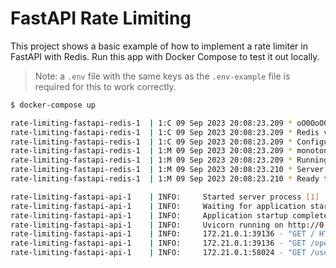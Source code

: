 # FastAPI Rate Limiting

This project shows a basic example of how to implement a rate limiter in FastAPI with Redis. Run this app with Docker Compose to test it out locally.

> Note: a `.env` file with the same keys as the `.env-example` file is required for this to work correctly.

```bash
$ docker-compose up

rate-limiting-fastapi-redis-1  | 1:C 09 Sep 2023 20:08:23.209 * oO0OoO0OoO0Oo Redis is starting oO0OoO0OoO0Oo
rate-limiting-fastapi-redis-1  | 1:C 09 Sep 2023 20:08:23.209 * Redis version=7.2.1, bits=64, commit=00000000, modified=0, pid=1, just started
rate-limiting-fastapi-redis-1  | 1:C 09 Sep 2023 20:08:23.209 * Configuration loaded
rate-limiting-fastapi-redis-1  | 1:M 09 Sep 2023 20:08:23.209 * monotonic clock: POSIX clock_gettime
rate-limiting-fastapi-redis-1  | 1:M 09 Sep 2023 20:08:23.209 * Running mode=standalone, port=6379.
rate-limiting-fastapi-redis-1  | 1:M 09 Sep 2023 20:08:23.210 * Server initialized
rate-limiting-fastapi-redis-1  | 1:M 09 Sep 2023 20:08:23.210 * Ready to accept connections tcp

rate-limiting-fastapi-api-1    | INFO:     Started server process [1]
rate-limiting-fastapi-api-1    | INFO:     Waiting for application startup.
rate-limiting-fastapi-api-1    | INFO:     Application startup complete.
rate-limiting-fastapi-api-1    | INFO:     Uvicorn running on http://0.0.0.0:8000 (Press CTRL+C to quit)
rate-limiting-fastapi-api-1    | INFO:     172.21.0.1:39136 - "GET / HTTP/1.1" 200 OK
rate-limiting-fastapi-api-1    | INFO:     172.21.0.1:39136 - "GET /openapi.json HTTP/1.1" 200 OK
rate-limiting-fastapi-api-1    | INFO:     172.21.0.1:58024 - "GET /user HTTP/1.1" 200 OK
```
